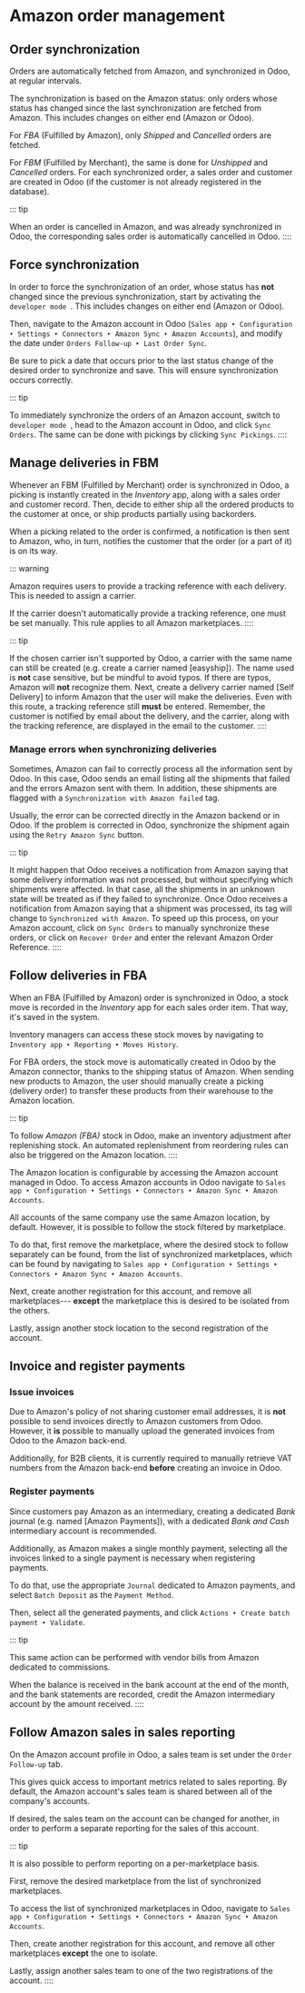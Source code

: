 # Amazon order management

## Order synchronization

Orders are automatically fetched from Amazon, and synchronized in Odoo,
at regular intervals.

The synchronization is based on the Amazon status: only orders whose
status has changed since the last synchronization are fetched from
Amazon. This includes changes on either end (Amazon or Odoo).

For *FBA* (Fulfilled by Amazon), only *Shipped* and *Cancelled* orders
are fetched.

For *FBM* (Fulfilled by Merchant), the same is done for *Unshipped* and
*Cancelled* orders. For each synchronized order, a sales order and
customer are created in Odoo (if the customer is not already registered
in the database).

::: tip

When an order is cancelled in Amazon, and was already synchronized in
Odoo, the corresponding sales order is automatically cancelled in Odoo.
::::

## Force synchronization

In order to force the synchronization of an order, whose status has
**not** changed since the previous synchronization, start by activating
the `developer mode `.
This includes changes on either end (Amazon or Odoo).

Then, navigate to the Amazon account in Odoo
(`Sales app ‣ Configuration ‣
Settings ‣ Connectors ‣ Amazon Sync ‣ Amazon Accounts`), and modify the date under
`Orders Follow-up ‣ Last Order Sync`.

Be sure to pick a date that occurs prior to the last status change of
the desired order to synchronize and save. This will ensure
synchronization occurs correctly.

::: tip

To immediately synchronize the orders of an Amazon account, switch to
`developer mode
`, head to the Amazon
account in Odoo, and click `Sync Orders`. The same can be done with pickings by clicking
`Sync Pickings`.
::::

## Manage deliveries in FBM

Whenever an FBM (Fulfilled by Merchant) order is synchronized in Odoo, a
picking is instantly created in the *Inventory* app, along with a sales
order and customer record. Then, decide to either ship all the ordered
products to the customer at once, or ship products partially using
backorders.

When a picking related to the order is confirmed, a notification is then
sent to Amazon, who, in turn, notifies the customer that the order (or a
part of it) is on its way.

::: warning

Amazon requires users to provide a tracking reference with each
delivery. This is needed to assign a carrier.

If the carrier doesn\'t automatically provide a tracking reference, one
must be set manually. This rule applies to all Amazon marketplaces.
::::

::: tip

If the chosen carrier isn\'t supported by Odoo, a carrier with the same
name can still be created (e.g. create a carrier named
[easyship]). The name used is **not** case sensitive, but be
mindful to avoid typos. If there are typos, Amazon will **not**
recognize them. Next, create a delivery carrier named [Self
Delivery] to inform Amazon that the user will make the
deliveries. Even with this route, a tracking reference still **must** be
entered. Remember, the customer is notified by email about the delivery,
and the carrier, along with the tracking reference, are displayed in the
email to the customer.
::::


### Manage errors when synchronizing deliveries 

Sometimes, Amazon can fail to correctly process all the information sent
by Odoo. In this case, Odoo sends an email listing all the shipments
that failed and the errors Amazon sent with them. In addition, these
shipments are flagged with a
`Synchronization with Amazon failed`
tag.

Usually, the error can be corrected directly in the Amazon backend or in
Odoo. If the problem is corrected in Odoo, synchronize the shipment
again using the `Retry Amazon Sync`
button.

::: tip

It might happen that Odoo receives a notification from Amazon saying
that some delivery information was not processed, but without specifying
which shipments were affected. In that case, all the shipments in an
unknown state will be treated as if they failed to synchronize. Once
Odoo receives a notification from Amazon saying that a shipment was
processed, its tag will change to
`Synchronized with Amazon`. To speed
up this process, on your Amazon account, click on
`Sync Orders` to manually synchronize
these orders, or click on `Recover Order` and enter the relevant Amazon Order Reference.
::::

## Follow deliveries in FBA

When an FBA (Fulfilled by Amazon) order is synchronized in Odoo, a stock
move is recorded in the *Inventory* app for each sales order item. That
way, it\'s saved in the system.

Inventory managers can access these stock moves by navigating to
`Inventory app ‣
Reporting ‣ Moves History`.

For FBA orders, the stock move is automatically created in Odoo by the
Amazon connector, thanks to the shipping status of Amazon. When sending
new products to Amazon, the user should manually create a picking
(delivery order) to transfer these products from their warehouse to the
Amazon location.

::: tip

To follow *Amazon (FBA)* stock in Odoo, make an inventory adjustment
after replenishing stock. An automated replenishment from reordering
rules can also be triggered on the Amazon location.
::::

The Amazon location is configurable by accessing the Amazon account
managed in Odoo. To access Amazon accounts in Odoo navigate to
`Sales app ‣ Configuration ‣ Settings ‣
Connectors ‣ Amazon Sync ‣ Amazon Accounts`.

All accounts of the same company use the same Amazon location, by
default. However, it is possible to follow the stock filtered by
marketplace.

To do that, first remove the marketplace, where the desired stock to
follow separately can be found, from the list of synchronized
marketplaces, which can be found by navigating to
`Sales app ‣ Configuration ‣ Settings ‣ Connectors ‣ Amazon Sync ‣ Amazon
Accounts`.

Next, create another registration for this account, and remove all
marketplaces\-\-- **except** the marketplace this is desired to be
isolated from the others.

Lastly, assign another stock location to the second registration of the
account.

## Invoice and register payments

### Issue invoices

Due to Amazon\'s policy of not sharing customer email addresses, it is
**not** possible to send invoices directly to Amazon customers from
Odoo. However, it **is** possible to manually upload the generated
invoices from Odoo to the Amazon back-end.

Additionally, for B2B clients, it is currently required to manually
retrieve VAT numbers from the Amazon back-end **before** creating an
invoice in Odoo.

### Register payments

Since customers pay Amazon as an intermediary, creating a dedicated
*Bank* journal (e.g. named [Amazon Payments]), with a
dedicated *Bank and Cash* intermediary account is recommended.

Additionally, as Amazon makes a single monthly payment, selecting all
the invoices linked to a single payment is necessary when registering
payments.

To do that, use the appropriate `Journal` dedicated to Amazon payments, and select
`Batch Deposit` as the
`Payment Method`.

Then, select all the generated payments, and click
`Actions ‣ Create batch payment
‣ Validate`.

::: tip

This same action can be performed with vendor bills from Amazon
dedicated to commissions.

When the balance is received in the bank account at the end of the
month, and the bank statements are recorded, credit the Amazon
intermediary account by the amount received.
::::

## Follow Amazon sales in sales reporting

On the Amazon account profile in Odoo, a sales team is set under the
`Order Follow-up` tab.

This gives quick access to important metrics related to sales reporting.
By default, the Amazon account\'s sales team is shared between all of
the company\'s accounts.

If desired, the sales team on the account can be changed for another, in
order to perform a separate reporting for the sales of this account.

::: tip

It is also possible to perform reporting on a per-marketplace basis.

First, remove the desired marketplace from the list of synchronized
marketplaces.

To access the list of synchronized marketplaces in Odoo, navigate to
`Sales app
‣ Configuration ‣ Settings ‣ Connectors ‣ Amazon Sync ‣ Amazon Accounts`.

Then, create another registration for this account, and remove all other
marketplaces **except** the one to isolate.

Lastly, assign another sales team to one of the two registrations of the
account.
::::

